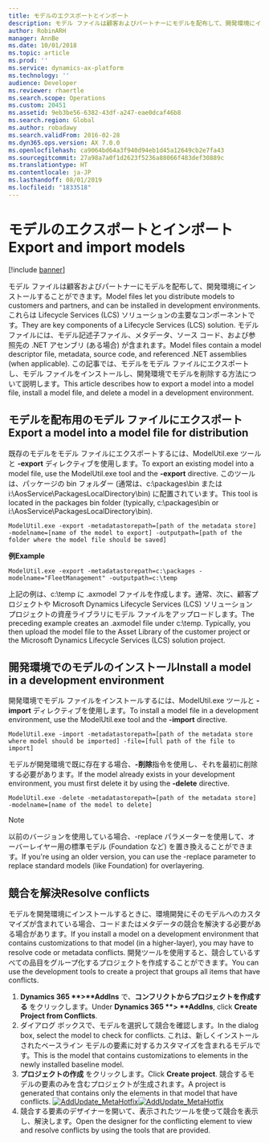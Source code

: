 ```yaml
---
title: モデルのエクスポートとインポート
description: モデル ファイルは顧客およびパートナーにモデルを配布して、開発環境にインストールすることができます。 これらは Lifecycle Services (LCS) ソリューションの主要なコンポーネントです。 モデル ファイルには、モデル記述子ファイル、メタデータ、ソース コード、および参照先の .NET アセンブリ (ある場合) が含まれます。 この記事では、モデルをモデル ファイルにエクスポートし、モデル ファイルをインストールし、開発環境でモデルを削除する方法について説明します。
author: RobinARH
manager: AnnBe
ms.date: 10/01/2018
ms.topic: article
ms.prod: ''
ms.service: dynamics-ax-platform
ms.technology: ''
audience: Developer
ms.reviewer: rhaertle
ms.search.scope: Operations
ms.custom: 20451
ms.assetid: 9eb3be56-6382-43df-a247-eae0dcaf46b8
ms.search.region: Global
ms.author: robadawy
ms.search.validFrom: 2016-02-28
ms.dyn365.ops.version: AX 7.0.0
ms.openlocfilehash: ca9064bd64a3f940d94eb1d45a12649cb2e7fa43
ms.sourcegitcommit: 27a98a7a0f1d2623f5236a88066f483def30889c
ms.translationtype: HT
ms.contentlocale: ja-JP
ms.lasthandoff: 08/01/2019
ms.locfileid: "1833518"
---
```

# <a name="export-and-import-models"></a><span data-ttu-id="b939a-106">モデルのエクスポートとインポート</span><span class="sxs-lookup"><span data-stu-id="b939a-106">Export and import models</span></span>

[!include [banner](../includes/banner.md)]

<span data-ttu-id="b939a-107">モデル ファイルは顧客およびパートナーにモデルを配布して、開発環境にインストールすることができます。</span><span class="sxs-lookup"><span data-stu-id="b939a-107">Model files let you distribute models to customers and partners, and can be installed in development environments.</span></span> <span data-ttu-id="b939a-108">これらは Lifecycle Services (LCS) ソリューションの主要なコンポーネントです。</span><span class="sxs-lookup"><span data-stu-id="b939a-108">They are key components of a Lifecycle Services (LCS) solution.</span></span> <span data-ttu-id="b939a-109">モデル ファイルには、モデル記述子ファイル、メタデータ、ソース コード、および参照先の .NET アセンブリ (ある場合) が含まれます。</span><span class="sxs-lookup"><span data-stu-id="b939a-109">Model files contain a model descriptor file, metadata, source code, and referenced .NET assemblies (when applicable).</span></span> <span data-ttu-id="b939a-110">この記事では、モデルをモデル ファイルにエクスポートし、モデル ファイルをインストールし、開発環境でモデルを削除する方法について説明します。</span><span class="sxs-lookup"><span data-stu-id="b939a-110">This article describes how to export a model into a model file, install a model file, and delete a model in a development environment.</span></span>


<a name="export-a-model-into-a-model-file-for-distribution"></a><span data-ttu-id="b939a-111">モデルを配布用のモデル ファイルにエクスポート</span><span class="sxs-lookup"><span data-stu-id="b939a-111">Export a model into a model file for distribution</span></span>
-------------------------------------------------

<span data-ttu-id="b939a-112">既存のモデルをモデル ファイルにエクスポートするには、ModelUtil.exe ツールと **-export** ディレクティブを使用します。</span><span class="sxs-lookup"><span data-stu-id="b939a-112">To export an existing model into a model file, use the ModelUtil.exe tool and the **-export** directive.</span></span> <span data-ttu-id="b939a-113">このツールは、パッケージの bin フォルダー (通常は、c:\\packages\\bin または i:\\AosService\\PackagesLocalDirectory\\bin) に配置されています。</span><span class="sxs-lookup"><span data-stu-id="b939a-113">This tool is located in the packages bin folder (typically, c:\\packages\\bin or i:\\AosService\\PackagesLocalDirectory\\bin).</span></span>

    ModelUtil.exe -export -metadatastorepath=[path of the metadata store] -modelname=[name of the model to export] -outputpath=[path of the folder where the model file should be saved]

<span data-ttu-id="b939a-114">**例**</span><span class="sxs-lookup"><span data-stu-id="b939a-114">**Example**</span></span>

    ModelUtil.exe -export -metadatastorepath=c:\packages -modelname="FleetManagement" -outputpath=c:\temp

<span data-ttu-id="b939a-115">上記の例は、c:\\temp に .axmodel ファイルを作成します。通常、次に、顧客プロジェクトや Microsoft Dynamics Lifecycle Services (LCS) ソリューション プロジェクトの資産ライブラリにモデル ファイルをアップロードします。</span><span class="sxs-lookup"><span data-stu-id="b939a-115">The preceding example creates an .axmodel file under c:\\temp. Typically, you then upload the model file to the Asset Library of the customer project or the Microsoft Dynamics Lifecycle Services (LCS) solution project.</span></span>

## <a name="install-a-model-in-a-development-environment"></a><span data-ttu-id="b939a-116">開発環境でのモデルのインストール</span><span class="sxs-lookup"><span data-stu-id="b939a-116">Install a model in a development environment</span></span>
<span data-ttu-id="b939a-117">開発環境でモデル ファイルをインストールするには、ModelUtil.exe ツールと **-import** ディレクティブを使用します。</span><span class="sxs-lookup"><span data-stu-id="b939a-117">To install a model file in a development environment, use the ModelUtil.exe tool and the **-import** directive.</span></span>

    ModelUtil.exe -import -metadatastorepath=[path of the metadata store where model should be imported] -file=[full path of the file to import]

<span data-ttu-id="b939a-118">モデルが開発環境で既に存在する場合、**-削除**指令を使用し、それを最初に削除する必要があります。</span><span class="sxs-lookup"><span data-stu-id="b939a-118">If the model already exists in your development environment, you must first delete it by using the **-delete** directive.</span></span>

    ModelUtil.exe -delete -metadatastorepath=[path of the metadata store] -modelname=[name of the model to delete]
    
> [!NOTE]
> <span data-ttu-id="b939a-119">以前のバージョンを使用している場合、-replace パラメーターを使用して、オーバーレイヤー用の標準モデル (Foundation など) を置き換えることができます。</span><span class="sxs-lookup"><span data-stu-id="b939a-119">If you're using an older version, you can use the -replace parameter to replace standard models (like Foundation) for overlayering.</span></span>    

## <a name="resolve-conflicts"></a><span data-ttu-id="b939a-120">競合を解決</span><span class="sxs-lookup"><span data-stu-id="b939a-120">Resolve conflicts</span></span>
<span data-ttu-id="b939a-121">モデルを開発環境にインストールするときに、環境開発にそのモデルへのカスタマイズが含まれている場合、コードまたはメタデータの競合を解決する必要がある場合があります。</span><span class="sxs-lookup"><span data-stu-id="b939a-121">If you install a model on a development environment that contains customizations to that model (in a higher-layer), you may have to resolve code or metadata conflicts.</span></span> <span data-ttu-id="b939a-122">開発ツールを使用すると、競合しているすべての品目をグループ化するプロジェクトを作成することができます。</span><span class="sxs-lookup"><span data-stu-id="b939a-122">You can use the development tools to create a project that groups all items that have conflicts.</span></span>

1. <span data-ttu-id="b939a-123"><strong>Dynamics 365 **&gt;**AddIns</strong> で、<strong>コンフリクトからプロジェクトを作成する</strong> をクリックします。</span><span class="sxs-lookup"><span data-stu-id="b939a-123">Under <strong>Dynamics 365 \*\*&gt; \*\*AddIns</strong>, click <strong>Create Project from Conflicts</strong>.</span></span>
2. <span data-ttu-id="b939a-124">ダイアログ ボックスで、モデルを選択して競合を確認します。</span><span class="sxs-lookup"><span data-stu-id="b939a-124">In the dialog box, select the model to check for conflicts.</span></span> <span data-ttu-id="b939a-125">これは、新しくインストールされたベースライン モデルの要素に対するカスタマイズを含まれるモデルです。</span><span class="sxs-lookup"><span data-stu-id="b939a-125">This is the model that contains customizations to elements in the newly installed baseline model.</span></span>
3. <span data-ttu-id="b939a-126">**プロジェクトの作成** をクリックします。</span><span class="sxs-lookup"><span data-stu-id="b939a-126">Click **Create project**.</span></span> <span data-ttu-id="b939a-127">競合するモデルの要素のみを含むプロジェクトが生成されます。</span><span class="sxs-lookup"><span data-stu-id="b939a-127">A project is generated that contains only the elements in that model that have conflicts.</span></span> <span data-ttu-id="b939a-128">[![AddUpdate\_MetaHotfix](./media/addupdate_metahotfix.png)](./media/addupdate_metahotfix.png)</span><span class="sxs-lookup"><span data-stu-id="b939a-128">[![AddUpdate\_MetaHotfix](./media/addupdate_metahotfix.png)](./media/addupdate_metahotfix.png)</span></span>
4. <span data-ttu-id="b939a-129">競合する要素のデザイナーを開いて、表示されたツールを使って競合を表示し、解決します。</span><span class="sxs-lookup"><span data-stu-id="b939a-129">Open the designer for the conflicting element to view and resolve conflicts by using the tools that are provided.</span></span> 

<!--For an introduction to conflict resolution tools that are available in a development environment, see the [Resolve conflicts using Visual Studio tools](https://mix.office.com/watch/1rl75ei2cs6d7) Microsoft Office Mix.-->




